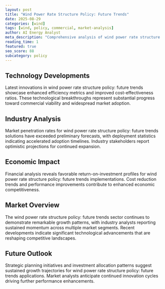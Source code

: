 ```yaml
---
layout: post
title: "Wind Power Rate Structure Policy: Future Trends"
date: 2025-08-29
categories: [wind]
tags: [wind, policy, commercial, market-analysis]
author: AI Energy Analyst
meta_description: "Comprehensive analysis of wind power rate structure policy: future trends covering market trends, technology developments, and industry outlook. Discover key insights and future projections."
reading_time: 1
featured: true
seo_score: 88
subcategory: policy
---
```


## Technology Developments

Latest innovations in wind power rate structure policy: future trends showcase enhanced efficiency metrics and improved cost-effectiveness ratios. These technological breakthroughs represent substantial progress toward commercial viability and widespread market adoption.

## Industry Analysis

Market penetration rates for wind power rate structure policy: future trends solutions have exceeded preliminary forecasts, with deployment statistics indicating accelerated adoption timelines. Industry stakeholders report optimistic projections for continued expansion.

## Economic Impact

Financial analysis reveals favorable return-on-investment profiles for wind power rate structure policy: future trends implementations. Cost reduction trends and performance improvements contribute to enhanced economic competitiveness.

## Market Overview

The wind power rate structure policy: future trends sector continues to demonstrate remarkable growth patterns, with industry analysts reporting sustained momentum across multiple market segments. Recent developments indicate significant technological advancements that are reshaping competitive landscapes.

## Future Outlook

Strategic planning initiatives and investment allocation patterns suggest sustained growth trajectories for wind power rate structure policy: future trends applications. Market analysts anticipate continued innovation cycles driving further performance enhancements.

